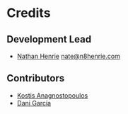 # Credits

## Development Lead

- [Nathan Henrie](http://n8henrie.com) <nate@n8henrie.com>

## Contributors

- [Kostis Anagnostopoulos](https://github.com/ankostis)
- [Dani García](https://github.com/dani14-96)
